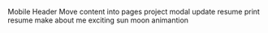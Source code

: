 Mobile Header
Move content into pages
project modal
update resume
print resume
make about me exciting
sun moon animantion